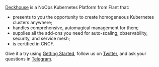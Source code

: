 [Deckhouse](https://deckhouse.io/) is a NoOps Kubernetes Platform from Flant that:
* presents to you the opportunity to create homogeneous Kubernetes clusters anywhere;
* handles comprehensive, automagical management for them;
* supplies all the add-ons you need for auto-scaling, observability, security, and service mesh;
* is certified in CNCF.

Give it a try using [Getting Started](https://deckhouse.io/gs/), follow us on [Twitter](https://twitter.com/deckhouseio), and ask your questions in [Telegram](https://t.me/deckhouse).
